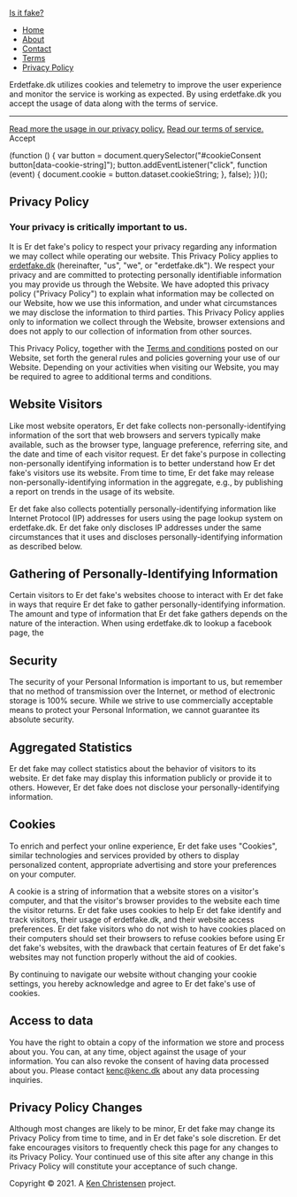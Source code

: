 [Is it fake?](https://www.erdetfake.dk/)

*   [Home](https://www.erdetfake.dk/)
*   [About](https://www.erdetfake.dk/about)
*   [Contact](https://www.erdetfake.dk/contact)
*   [Terms](https://www.erdetfake.dk/terms)
*   [Privacy Policy](https://www.erdetfake.dk/privacy)

Erdetfake.dk utilizes cookies and telemetry to improve the user experience and monitor the service is working as expected. By using erdetfake.dk you accept the usage of data along with the terms of service.

* * *

[Read more the usage in our privacy policy.](https://www.erdetfake.dk/privacy) [Read our terms of service.](https://www.erdetfake.dk/terms) Accept

(function () { var button = document.querySelector("#cookieConsent button\[data-cookie-string\]"); button.addEventListener("click", function (event) { document.cookie = button.dataset.cookieString; }, false); })();

Privacy Policy
--------------

### Your privacy is critically important to us.

It is Er det fake's policy to respect your privacy regarding any information we may collect while operating our website. This Privacy Policy applies to [erdetfake.dk](https://www.erdetfake.dk/) (hereinafter, "us", "we", or "erdetfake.dk"). We respect your privacy and are committed to protecting personally identifiable information you may provide us through the Website. We have adopted this privacy policy ("Privacy Policy") to explain what information may be collected on our Website, how we use this information, and under what circumstances we may disclose the information to third parties. This Privacy Policy applies only to information we collect through the Website, browser extensions and does not apply to our collection of information from other sources.

This Privacy Policy, together with the [Terms and conditions](https://www.erdetfake.dk/terms) posted on our Website, set forth the general rules and policies governing your use of our Website. Depending on your activities when visiting our Website, you may be required to agree to additional terms and conditions.

Website Visitors
----------------

Like most website operators, Er det fake collects non-personally-identifying information of the sort that web browsers and servers typically make available, such as the browser type, language preference, referring site, and the date and time of each visitor request. Er det fake's purpose in collecting non-personally identifying information is to better understand how Er det fake's visitors use its website. From time to time, Er det fake may release non-personally-identifying information in the aggregate, e.g., by publishing a report on trends in the usage of its website.

Er det fake also collects potentially personally-identifying information like Internet Protocol (IP) addresses for users using the page lookup system on erdetfake.dk. Er det fake only discloses IP addresses under the same circumstances that it uses and discloses personally-identifying information as described below.

Gathering of Personally-Identifying Information
-----------------------------------------------

Certain visitors to Er det fake's websites choose to interact with Er det fake in ways that require Er det fake to gather personally-identifying information. The amount and type of information that Er det fake gathers depends on the nature of the interaction. When using erdetfake.dk to lookup a facebook page, the

Security
--------

The security of your Personal Information is important to us, but remember that no method of transmission over the Internet, or method of electronic storage is 100% secure. While we strive to use commercially acceptable means to protect your Personal Information, we cannot guarantee its absolute security.

Aggregated Statistics
---------------------

Er det fake may collect statistics about the behavior of visitors to its website. Er det fake may display this information publicly or provide it to others. However, Er det fake does not disclose your personally-identifying information.

Cookies
-------

To enrich and perfect your online experience, Er det fake uses "Cookies", similar technologies and services provided by others to display personalized content, appropriate advertising and store your preferences on your computer.

A cookie is a string of information that a website stores on a visitor's computer, and that the visitor's browser provides to the website each time the visitor returns. Er det fake uses cookies to help Er det fake identify and track visitors, their usage of erdetfake.dk, and their website access preferences. Er det fake visitors who do not wish to have cookies placed on their computers should set their browsers to refuse cookies before using Er det fake's websites, with the drawback that certain features of Er det fake's websites may not function properly without the aid of cookies.

By continuing to navigate our website without changing your cookie settings, you hereby acknowledge and agree to Er det fake's use of cookies.

Access to data
--------------

You have the right to obtain a copy of the information we store and process about you. You can, at any time, object against the usage of your information. You can also revoke the consent of having data processed about you. Please contact [kenc@kenc.dk](mailto:kenc@kenc.dk?subject=GDPR) about any data processing inquiries.

Privacy Policy Changes
----------------------

Although most changes are likely to be minor, Er det fake may change its Privacy Policy from time to time, and in Er det fake's sole discretion. Er det fake encourages visitors to frequently check this page for any changes to its Privacy Policy. Your continued use of this site after any change in this Privacy Policy will constitute your acceptance of such change.

Copyright © 2021. A [Ken Christensen](https://kenc.dk/) project.[](https://facebook.com/erdetfake/)[](http://twitter.com/KenmanDK)[](https://www.linkedin.com/in/kencdk/)[](https://www.kenc.dk/)